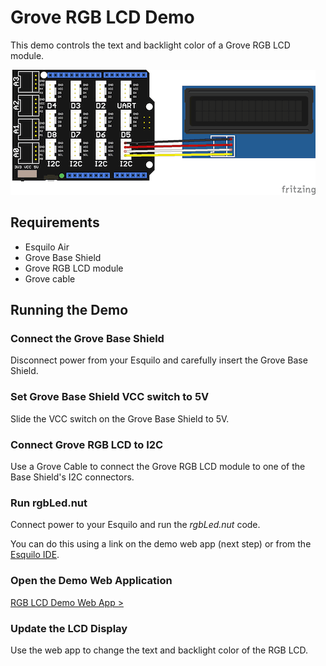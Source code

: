 # Grove RGB LCD Demo

This demo controls the text and backlight color of a Grove RGB LCD module.

![Button Fritzing image](rgbLcd.png)

## Requirements

* Esquilo Air
* Grove Base Shield
* Grove RGB LCD module
* Grove cable

## Running the Demo

### Connect the Grove Base Shield

Disconnect power from your Esquilo and carefully insert the Grove Base Shield.

### Set Grove Base Shield VCC switch to 5V

Slide the VCC switch on the Grove Base Shield to 5V.

### Connect Grove RGB LCD to I2C

Use a Grove Cable to connect the Grove RGB LCD module to one of the Base
Shield's I2C connectors.

### Run rgbLed.nut

Connect power to your Esquilo and run the *rgbLed.nut* code.

You can do this using a link on the demo web app (next step) or from the
[Esquilo IDE](/).

### Open the Demo Web Application

[RGB LCD Demo Web App >](rgbLcd.html)

### Update the LCD Display

Use the web app to change the text and backlight color of the RGB LCD.
